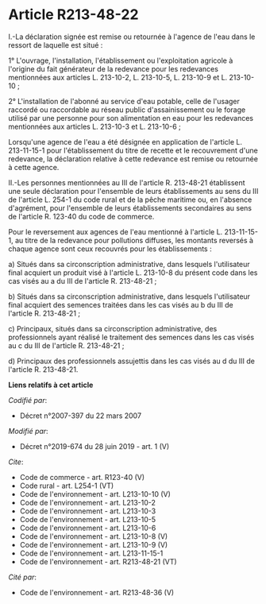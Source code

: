 # Article R213-48-22

I.-La déclaration signée est remise ou retournée à l'agence de l'eau dans le ressort de laquelle est situé : 

1° L'ouvrage, l'installation, l'établissement ou l'exploitation agricole à l'origine du fait générateur de la redevance pour
les redevances mentionnées aux articles L. 213-10-2, L. 213-10-5, L. 213-10-9 et L. 213-10-10 ; 

2° L'installation de l'abonné au service d'eau potable, celle de l'usager raccordé ou raccordable au réseau public
d'assainissement ou le forage utilisé par une personne pour son alimentation en eau pour les redevances mentionnées aux
articles L. 213-10-3 et L. 213-10-6 ; 

Lorsqu'une agence de l'eau a été désignée en application de l'article L. 213-11-15-1 pour l'établissement du titre de recette
et le recouvrement d'une redevance, la déclaration relative à cette redevance est remise ou retournée à cette agence. 

II.-Les personnes mentionnées au III de l'article R. 213-48-21 établissent une seule déclaration pour l'ensemble de leurs
établissements au sens du III de l'article L. 254-1 du code rural et de la pêche maritime ou, en l'absence d'agrément, pour
l'ensemble de leurs établissements secondaires au sens de l'article R. 123-40 du code de commerce. 

Pour le reversement aux agences de l'eau mentionné à l'article L. 213-11-15-1, au titre de la redevance pour pollutions
diffuses, les montants reversés à chaque agence sont ceux recouvrés pour les établissements : 

a) Situés dans sa circonscription administrative, dans lesquels l'utilisateur final acquiert un produit visé à l'article L.
213-10-8 du présent code dans les cas visés au a du III de l'article R. 213-48-21 ; 

b) Situés dans sa circonscription administrative, dans lesquels l'utilisateur final acquiert des semences traitées dans les
cas visés au b du III de l'article R. 213-48-21 ; 

c) Principaux, situés dans sa circonscription administrative, des professionnels ayant réalisé le traitement des semences
dans les cas visés au c du III de l'article R. 213-48-21 ; 

d) Principaux des professionnels assujettis dans les cas visés au d du III de l'article R. 213-48-21.

**Liens relatifs à cet article**

_Codifié par_:

  - Décret n°2007-397 du 22 mars 2007

_Modifié par_:

  - Décret n°2019-674 du 28 juin 2019 - art. 1 (V)

_Cite_:

  - Code de commerce - art. R123-40 (V)
  - Code rural - art. L254-1 (VT)
  - Code de l'environnement - art. L213-10-10 (V)
  - Code de l'environnement - art. L213-10-2
  - Code de l'environnement - art. L213-10-3
  - Code de l'environnement - art. L213-10-5
  - Code de l'environnement - art. L213-10-6
  - Code de l'environnement - art. L213-10-8 (V)
  - Code de l'environnement - art. L213-10-9 (V)
  - Code de l'environnement - art. L213-11-15-1
  - Code de l'environnement - art. R213-48-21 (VT)

_Cité par_:

  - Code de l'environnement - art. R213-48-36 (V)
